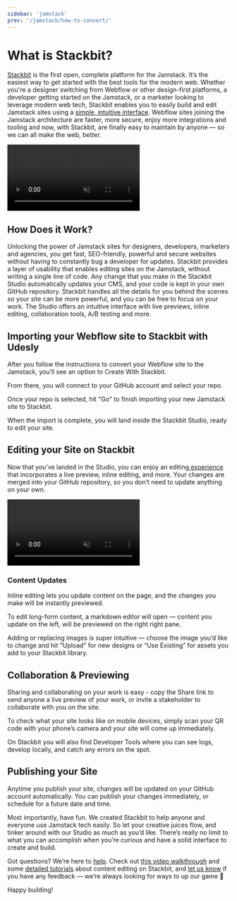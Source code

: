 ```yaml
---
sidebar: 'jamstack'
prev: '/jamstack/how-to-convert/'
---
```


# What is Stackbit?

[Stackbit](https://www.stackbit.com/) is the first open, complete platform for the Jamstack. It’s the easiest way to get started with the best tools for the modern web. Whether you're a designer switching from Webflow or other design-first platforms, a developer getting started on the Jamstack, or a marketer looking to leverage modern web tech, Stackbit enables you to easily build and edit Jamstack sites using a [simple, intuitive interface](https://www.stackbit.com/blog/announcing-stackbit-studio/). Webflow sites joining the Jamstack architecture are faster, more secure, enjoy more integrations and tooling and now, with Stackbit, are finally easy to maintain by anyone — so we can all make the web, better. 

<video autoplay="" muted="" playsinline="true" loop="">
 <source src="/assets/video/stackbit-agencies.mp4">
</video>

## How Does it Work?

Unlocking the power of Jamstack sites for designers, developers, marketers and agencies, you get fast, SEO-friendly, powerful and secure websites without having to constantly bug a developer for updates. Stackbit provides a layer of usability that enables editing sites on the Jamstack, without writing a single line of code. Any change that you make in the Stackbit Studio automatically updates your CMS, and your code is kept in your own GitHub repository. Stackbit handles all the details for you behind the scenes so your site can be more powerful, and you can be free to focus on your work. The Studio offers an intuitive interface with live previews, inline editing, collaboration tools, A/B testing and more.

<div align="center">
  <g-image src="~/assets/images/stackbit-0.png" />
</div>

## Importing your Webflow site to Stackbit with Udesly

After you follow the instructions to convert your Webflow site to the Jamstack, you’ll see an option to Create With Stackbit.

<div align="center">
  <g-image src="~/assets/images/stackbit-1.png" />
</div>

From there, you will connect to your GitHub account and select your repo.

<div align="center">
  <g-image src="~/assets/images/stackbit-2.png" />
</div>

Once your repo is selected, hit "Go" to finish importing your new Jamstack site to Stackbit.

<div align="center">
  <g-image src="~/assets/images/stackbit-3.png" />
</div>

When the import is complete, you will land inside the Stackbit Studio, ready to edit your site.

<div align="center">
  <g-image src="~/assets/images/stackbit-4.png" />
</div>


## Editing your Site on Stackbit

Now that you’ve landed in the Studio, you can enjoy an editing[ experience](https://www.stackbit.com/blog/announcing-stackbit-studio/) that incorporates a live preview, inline editing, and more. Your changes are merged into your GitHub repository, so you don’t need to update anything on your own.

<video autoplay="" muted="" playsinline="true" loop="">
 <source src="/assets/video/stackbit.mp4">
</video>


### Content Updates

Inline editing lets you update content on the page, and the changes you make will be instantly previewed.

<div align="center">
  <g-image src="~/assets/images/stackbit-5.png" />
</div>

To edit long-form content, a markdown editor will open — content you update on the left, will be previewed on the right right pane.

<div align="center">
  <g-image src="~/assets/images/stackbit-6.png" />
</div>

Adding or replacing images is super intuitive — choose the image you’d like to change and hit "Upload" for new designs or “Use Existing” for assets you add to your Stackbit library.

<div align="center">
  <g-image src="~/assets/images/stackbit-7.png" />
</div>

## Collaboration & Previewing

Sharing and collaborating on your work is easy - copy the Share link to send anyone a live preview of your work, or invite a stakeholder to collaborate with you on the site.

<div align="center">
  <g-image src="~/assets/images/stackbit-8.png" />
</div>

To check what your site looks like on mobile devices, simply scan your QR code with your phone’s camera and your site will come up immediately.

<div align="center">
  <g-image src="~/assets/images/stackbit-9.png" />
</div>

On Stackbit you will also find Developer Tools where you can see logs, develop locally, and catch any errors on the spot.

<div align="center">
  <g-image src="~/assets/images/stackbit-10.png" />
</div>

## Publishing your Site

Anytime you publish your site, changes will be updated on your GitHub account automatically. You can publish your changes immediately, or schedule for a future date and time. 

<div align="center">
  <g-image src="~/assets/images/stackbit-11.png" />
</div>

Most importantly, have fun. We created Stackbit to help anyone and everyone use Jamstack tech easily. So let your creative juices flow, and tinker around with our Studio as much as you’d like. There’s really no limit to what you can accomplish when you’re curious and have a solid interface to create and build.

Got questions? We’re here to [help](https://www.stackbit.com/support/). Check out [this video walkthrough](https://www.youtube.com/watch?v=zd9lGRLVDm4&feature=youtu.be) and some [detailed tutorials](https://www.stackbit.com/docs/using-stackbit/editing-content/) about content editing on Stackbit, and [let us know](https://www.stackbit.com/contact) if you have any feedback — we’re always looking for ways to up our game 🙂

Happy building!